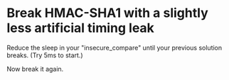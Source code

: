 # Break HMAC-SHA1 with a slightly less artificial timing leak

Reduce the sleep in your "insecure_compare" until your previous solution breaks. (Try 5ms to start.)

Now break it again.
